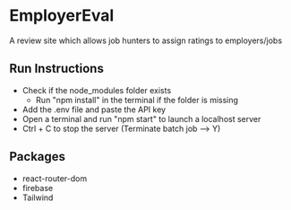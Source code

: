 # EmployerEval
A review site which allows job hunters to assign ratings to employers/jobs

## Run Instructions
- Check if the node_modules folder exists
    - Run "npm install" in the terminal if the folder is missing
- Add the .env file and paste the API key
- Open a terminal and run "npm start" to launch a localhost server
- Ctrl + C to stop the server (Terminate batch job --> Y)

## Packages
- react-router-dom
- firebase
- Tailwind